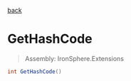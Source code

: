 ﻿

[back](/IronSphere.Extensions/types/DictionaryExtension)

# GetHashCode

> Assembly: IronSphere.Extensions

```csharp
int GetHashCode()
```



 